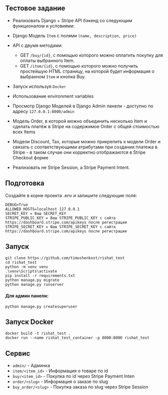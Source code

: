 ## Тестовое задание

* Реализовать Django + Stripe API бэкенд со следующим функционалом и условиями:
* Django Модель `Item` с полями `(name, description, price) `
* API с двумя методами:
    * GET `/buy/{id}`, c помощью которого можно оплатить покупку для оплаты выбранного Item.
    * GET `/item/{id}`, c помощью которого можно получить простейшую HTML страницу, на которой будет информация о
      выбранном `Item` и кнопка Buy.

* Запуск используя `Docker`

* Использование environment variables

* Просмотр Django Моделей в Django Admin панели - доступно по адресу `127.0.0.1:8000/admin`

* Модель Order, в которой можно объединить несколько Item и сделать платёж в Stripe на содержимое Order c общей стоимостью всех Items

* Модели Discount, Tax, которые можно прикрепить к модели Order и связать с соответствующими атрибутами при создании платежа в Stripe - в таком случае они корректно отображаются в Stripe Checkout форме

* Реализовать не Stripe Session, а Stripe Payment Intent.


Подготовка
------

Создайте в корне проекта .env и запишите следующие поля:
```
DEBUG=True
ALLOWED_HOSTS=localhost 127.0.0.1
SECRET_KEY = Ваш SECRET_KEY
STRIPE_PUBLIC_KEY = Ваш STRIPE_PUBLIC_KEY с сайта https://dashboard.stripe.com/apikeys после регистрации
STRIPE_SECRET_KEY = Ваш STRIPE_SECRET_KEY с сайта https://dashboard.stripe.com/apikeys после регистрации
```

Запуск
------

```
git clone https://github.com/timoshenkost/rishat_test
cd rishat_test
python -m venv venv
.\venv\Scripts\activate
pip install -r requirements.txt
python manage.py migrate
python manage.py runserver
```

#### Для админ панели:
```
python manage.py createsuperuser
```

Запуск Docker
------

```
docker build -t rishat_test .
docker run --name rishat_test_container -p 8000:8000 rishat_test
```


Сервис
------


* `admin/` - Админка
* `item/<item_id>` - Информация о товаре по id 
* `buy/<item_id>` - Покупка по id через Stripe Payment Inten
* `order/<slug>` - Информация о заказе по slug
* `buy_order/<slug>` - Покупка заказа по slug через Stripe Session


